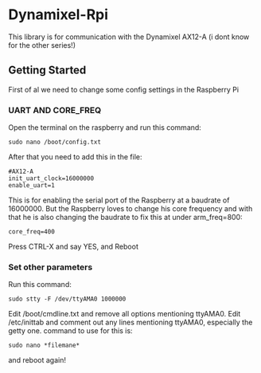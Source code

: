 # Dynamixel-Rpi

This library is for communication with the Dynamixel AX12-A (i dont know for the other series!)

## Getting Started

First of al we need to change some config settings in the Raspberry Pi

### UART AND CORE_FREQ

Open the terminal on the raspberry and run this command:
```
sudo nano /boot/config.txt
```
After that you need to add this in the file:
```
#AX12-A
init_uart_clock=16000000
enable_uart=1
```
This is for enabling the serial port of the Raspberry at a baudrate of 16000000.
But the Raspberry loves to change his core frequency and with that he is also changing the baudrate to fix this at under arm_freq=800:
```
core_freq=400
```

Press CTRL-X and say YES, and Reboot

### Set other parameters

Run this command:
```
sudo stty -F /dev/ttyAMA0 1000000
```

Edit /boot/cmdline.txt and remove all options mentioning ttyAMA0.
Edit /etc/inittab and comment out any lines mentioning ttyAMA0, especially the getty one.
command to use for this is:
```
sudo nano *filemane*
```

and reboot again!
